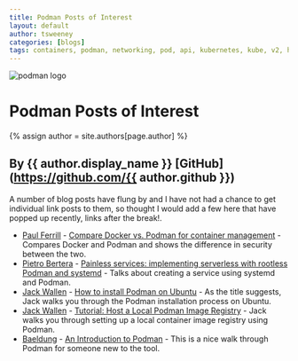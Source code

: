 ```yaml
---
title: Podman Posts of Interest 
layout: default
author: tsweeney  
categories: [blogs]
tags: containers, podman, networking, pod, api, kubernetes, kube, v2, hpc, windows, mac
---
```

![podman logo](https://podman.io/images/podman.svg)

# Podman Posts of Interest 
{% assign author = site.authors[page.author] %}
## By {{ author.display_name }} [GitHub](https://github.com/{{ author.github }})

A number of blog posts have flung by and I have not had a chance to get individual
link posts to them, so thought I would add a few here that have popped up recently,
links after the break!.

<!--readmore-->
  *  [Paul Ferrill](https://www.techtarget.com/contributor/Paul-Ferrill) - [Compare Docker vs. Podman for container management](https://searchservervirtualization.techtarget.com/tip/Compare-Docker-vs-Podman-for-container-management) - Compares Docker and Podman and shows the difference in security between the two.
  *  [Pietro Bertera](https://twitter.com/pbertera) - [Painless services: implementing serverless with rootless Podman and systemd](https://www.redhat.com/en/blog/painless-services-implementing-serverless-rootless-podman-and-systemd) - Talks about creating a service using systemd and Podman.
  *  [Jack Wallen](https://twitter.com/JackOfAllTech1) - [How to install Podman on Ubuntu](https://www.techrepublic.com/article/how-to-install-podman-on-ubuntu/) - As the title suggests, Jack walks you through the Podman installation process on Ubuntu.
 *  [Jack Wallen](https://twitter.com/JackOfAllTech1) - [Tutorial: Host a Local Podman Image Registry](https://thenewstack.io/tutorial-host-a-local-podman-image-registry/) - Jack walks you through setting up a local container image registry using Podman.
  *  [Baeldung](https://twitter.com/baeldung) - [An Introduction to Podman](https://www.baeldung.com/podman-intro) - This is a nice walk through Podman for someone new to the tool.
